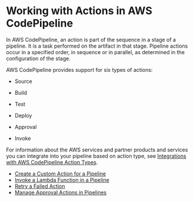 # Working with Actions in AWS CodePipeline<a name="actions"></a>

In AWS CodePipeline, an action is part of the sequence in a stage of a pipeline\. It is a task performed on the artifact in that stage\. Pipeline actions occur in a specified order, in sequence or in parallel, as determined in the configuration of the stage\.

AWS CodePipeline provides support for six types of actions:

+ Source 

+ Build 

+ Test 

+ Deploy 

+ Approval 

+ Invoke 

For information about the AWS services and partner products and services you can integrate into your pipeline based on action type, see [Integrations with AWS CodePipeline Action Types](integrations-action-type.md)\.


+ [Create a Custom Action for a Pipeline](actions-create-custom-action.md)
+ [Invoke a Lambda Function in a Pipeline](actions-invoke-lambda-function.md)
+ [Retry a Failed Action](actions-retry.md)
+ [Manage Approval Actions in Pipelines](approvals.md)